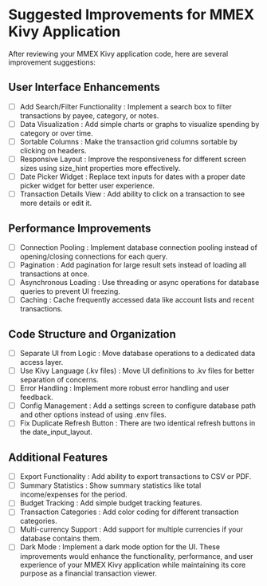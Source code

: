 # Suggested Improvements for MMEX Kivy Application

After reviewing your MMEX Kivy application code, here are several improvement suggestions:

## User Interface Enhancements

- [ ] Add Search/Filter Functionality : Implement a search box to filter 
   transactions by payee, category, or notes.
- [ ] Data Visualization : Add simple charts or graphs to visualize spending by 
   category or over time.
- [ ] Sortable Columns : Make the transaction grid columns sortable by clicking on headers.
- [ ] Responsive Layout : Improve the responsiveness for different screen sizes 
   using size_hint properties more effectively.
- [ ] Date Picker Widget : Replace text inputs for dates with a proper date picker 
   widget for better user experience.
- [ ] Transaction Details View : Add ability to click on a transaction to see more 
   details or edit it.

## Performance Improvements

- [ ] Connection Pooling : Implement database connection pooling instead of opening/closing connections for each query.
- [ ] Pagination : Add pagination for large result sets instead of loading all transactions at once.
- [ ] Asynchronous Loading : Use threading or async operations for database queries to prevent UI freezing.
- [ ] Caching : Cache frequently accessed data like account lists and recent transactions.

## Code Structure and Organization

- [ ] Separate UI from Logic : Move database operations to a dedicated data access layer.
- [ ] Use Kivy Language (.kv files) : Move UI definitions to .kv files for better separation of concerns.
- [ ] Error Handling : Implement more robust error handling and user feedback.
- [ ] Config Management : Add a settings screen to configure database path and other options instead of using .env files.
- [ ] Fix Duplicate Refresh Button : There are two identical refresh buttons in the date_input_layout.
## Additional Features
- [ ] Export Functionality : Add ability to export transactions to CSV or PDF.
- [ ] Summary Statistics : Show summary statistics like total income/expenses for the period.
- [ ] Budget Tracking : Add simple budget tracking features.
- [ ] Transaction Categories : Add color coding for different transaction categories.
- [ ] Multi-currency Support : Add support for multiple currencies if your database contains them.
- [ ] Dark Mode : Implement a dark mode option for the UI.
These improvements would enhance the functionality, performance, and user experience of your MMEX Kivy application while maintaining its core purpose as a financial transaction viewer.